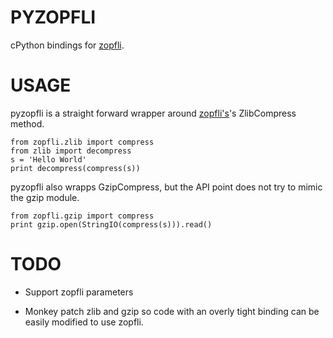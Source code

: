PYZOPFLI
========

cPython bindings for [zopfli][zopfli].


USAGE
=====

pyzopfli is a straight forward wrapper around [zopfli's][zopfli]'s ZlibCompress method.

    from zopfli.zlib import compress
    from zlib import decompress
    s = 'Hello World'
    print decompress(compress(s))
    

pyzopfli also wrapps GzipCompress, but the API point does not try to mimic the gzip module. 

    from zopfli.gzip import compress 
    print gzip.open(StringIO(compress(s))).read()

[zopfli]: http://googledevelopers.blogspot.com/2013/02/compress-data-more-densely-with-zopfli.html

TODO
====

* Support zopfli parameters

* Monkey patch zlib and gzip so code with an overly tight binding can
  be easily modified to use zopfli.

